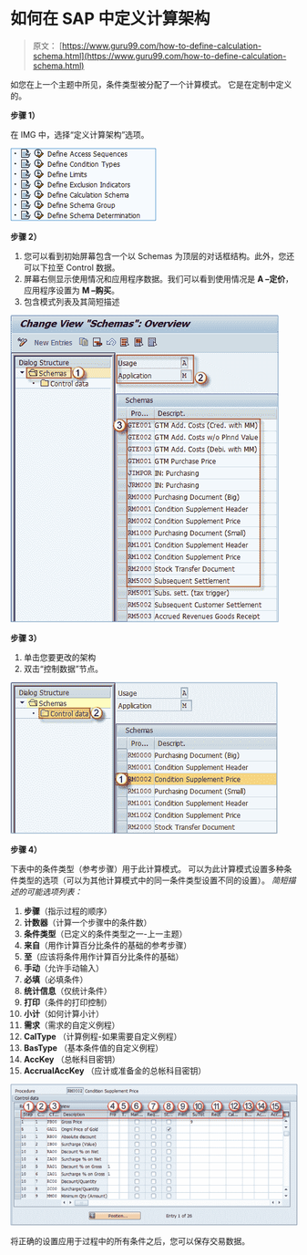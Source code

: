 # 如何在 SAP 中定义计算架构

> 原文： [https://www.guru99.com/how-to-define-calculation-schema.html](https://www.guru99.com/how-to-define-calculation-schema.html)

如您在上一个主题中所见，条件类型被分配了一个计算模式。 它是在定制中定义的。

**步骤 1）**

在 IMG 中，选择“定义计算架构”选项。

![](img/530c4a36869cb8ec5ca6f1e12ad3750f.png)

**步骤 2）**

1.  您可以看到初始屏幕包含一个以 Schemas 为顶层的对话框结构。此外，您还可以下拉至 Control 数据。
2.  屏幕右侧显示使用情况和应用程序数据。我们可以看到使用情况是 **A –定价**，应用程序设置为 **M –购买**。
3.  包含模式列表及其简短描述

![](img/fc53c2298eaf57b7ed9aed9b96b9b7d9.png)

**步骤 3）**

1.  单击您要更改的架构
2.  双击“控制数据”节点。

![](img/afe54792fd833f9b96922b64a0ac2555.png)

**步骤 4）**

下表中的条件类型（参考步骤）用于此计算模式。 可以为此计算模式设置多种条件类型的选项（可以为其他计算模式中的同一条件类型设置不同的设置）。 *简短描述的可能选项列表：*

1.  **步骤**（指示过程的顺序）
2.  **计数器**（计算一个步骤中的条件数）
3.  **条件类型**（已定义的条件类型之一-上一主题）
4.  **来自**（用作计算百分比条件的基础的参考步骤）
5.  **至**（应该将条件用作计算百分比条件的基础）
6.  **手动**（允许手动输入）
7.  **必填**（必填条件）
8.  **统计信息**（仅统计条件）
9.  **打印**（条件的打印控制）
10.  **小计**（如何计算小计）
11.  **需求**（需求的自定义例程）
12.  **CalType** （计算例程-如果需要自定义例程）
13.  **BasType** （基本条件值的自定义例程）
14.  **AccKey** （总帐科目密钥）
15.  **AccrualAccKey** （应计或准备金的总帐科目密钥）

![](img/9790dd7ffda28dbec9f65bbc285d4576.png)

将正确的设置应用于过程中的所有条件之后，您可以保存交易数据。